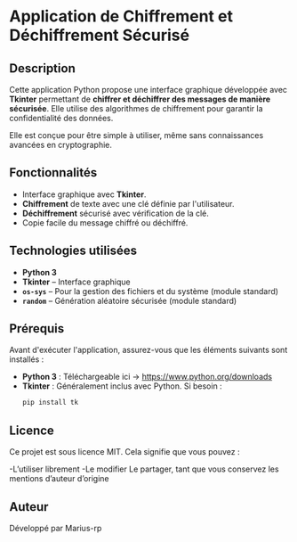 # Application de Chiffrement et Déchiffrement Sécurisé

## Description
Cette application Python propose une interface graphique développée avec **Tkinter** permettant de **chiffrer et déchiffrer des messages de manière sécurisée**. Elle utilise des algorithmes de chiffrement pour garantir la confidentialité des données.

Elle est conçue pour être simple à utiliser, même sans connaissances avancées en cryptographie.

## Fonctionnalités
- Interface graphique avec **Tkinter**.
- **Chiffrement** de texte avec une clé définie par l'utilisateur.
- **Déchiffrement** sécurisé avec vérification de la clé.
- Copie facile du message chiffré ou déchiffré.

## Technologies utilisées
- **Python 3**
- **Tkinter** – Interface graphique
- **`os-sys`** – Pour la gestion des fichiers et du système (module standard)
- **`random`** – Génération aléatoire sécurisée (module standard)

## Prérequis

Avant d'exécuter l'application, assurez-vous que les éléments suivants sont installés :

- **Python 3** : Téléchargeable ici -> https://www.python.org/downloads
- **Tkinter** : Généralement inclus avec Python. Si besoin :
  ```bash
  pip install tk

## Licence
Ce projet est sous licence MIT. Cela signifie que vous pouvez :

-L’utiliser librement
-Le modifier
Le partager, tant que vous conservez les mentions d’auteur d’origine

## Auteur
Développé par Marius-rp 
